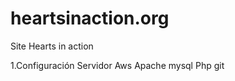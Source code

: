 heartsinaction.org
==================

Site Hearts in action

1.Configuración Servidor Aws
  Apache
  mysql
  Php
  git
  
